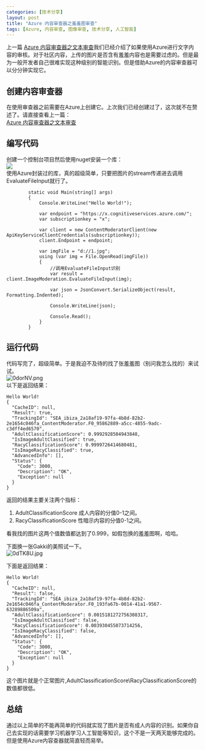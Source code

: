 ```yaml
---
categories: [技术分享]
layout: post
title: "Azure 内容审查器之羞羞图审查"
tags: [Azure, 内容审查, 图像审查, 技术分享, 人工智能]
---
```


上一篇 [Azure 内容审查器之文本审查](https://www.cnblogs.com/kklldog/p/13751808.html)我们已经介绍了如果使用Azure进行文字内容的审核。对于社区内容，上传的图片是否含有羞羞内容也是需要过虑的。但是最为一般开发者自己很难实现这种级别的智能识别。但是借助Azure的内容审查器可以分分钟实现它。
## 创建内容审查器
在使用审查器之前需要在Azure上创建它。上次我们已经创建过了，这次就不在赘述了。请直接查看上一篇：   
[Azure 内容审查器之文本审查](https://www.cnblogs.com/kklldog/p/13751808.html)
## 编写代码
创建一个控制台项目然后使用nuget安装一个库：   
![](https://s1.ax1x.com/2020/09/29/0e9aCt.png)   
使用Azure封装过的库，真的超级简单，只要把图片的stream传递进去调用EvaluateFileInput就行了。   
```
        static void Main(string[] args)
        {
            Console.WriteLine("Hello World!");

            var endpoint = "https://x.cognitiveservices.azure.com/";
            var subscriptionkey = "x";

            var client = new ContentModeratorClient(new ApiKeyServiceClientCredentials(subscriptionkey));
            client.Endpoint = endpoint;

            var imgFile = "d://1.jpg";
            using (var img = File.OpenRead(imgFile))
            {
                //调用EvaluateFileInput识别
                var result = client.ImageModeration.EvaluateFileInput(img);

                var json = JsonConvert.SerializeObject(result, Formatting.Indented);

                Console.WriteLine(json);

                Console.Read();
            }
        }
```

## 运行代码
    
代码写完了，超级简单。于是我迫不及待的找了张羞羞图（别问我怎么找的）来试试。   
![0dorNV.png](https://s1.ax1x.com/2020/10/07/0dorNV.png)   
以下是返回结果：
```
Hello World!
{
  "CacheID": null,
  "Result": true,
  "TrackingId": "SEA_ibiza_2a18af19-97fa-4b8d-82b2-2e1654c046fa_ContentModerator.F0_95862889-a5cc-4855-9adc-c3dff4ed6570",
  "AdultClassificationScore": 0.9992928504943848,
  "IsImageAdultClassified": true,
  "RacyClassificationScore": 0.9999726414680481,
  "IsImageRacyClassified": true,
  "AdvancedInfo": [],
  "Status": {
    "Code": 3000,
    "Description": "OK",
    "Exception": null
  }
}
```
返回的结果主要关注两个指标：
1. AdultClassificationScore 成人内容的分值0-1之间。
2. RacyClassificationScore 性暗示内容的分值0-1之间。   
    
看我找的图片这两个值数值都达到了0.999，如假包换的羞羞图啊，哈哈。   
    

下面换一张Gakki的美照试一下。   
![0dTK8U.jpg](https://s1.ax1x.com/2020/10/07/0dTK8U.jpg)   

下面是返回结果：
```
Hello World!
{
  "CacheID": null,
  "Result": false,
  "TrackingId": "SEA_ibiza_2a18af19-97fa-4b8d-82b2-2e1654c046fa_ContentModerator.F0_193fa67b-0014-41a1-9567-63289886509a",
  "AdultClassificationScore": 0.0015181272756308317,
  "IsImageAdultClassified": false,
  "RacyClassificationScore": 0.003930455073714256,
  "IsImageRacyClassified": false,
  "AdvancedInfo": [],
  "Status": {
    "Code": 3000,
    "Description": "OK",
    "Exception": null
  }
}

```
这个图片就是个正常图片,AdultClassificationScore\RacyClassificationScore的数值都很低。
## 总结
通过以上简单的不能再简单的代码就实现了图片是否有成人内容的识别。如果你自己去实现的话需要学习机器学习人工智能等知识，这个不是一天两天能够完成的。但是使用Azure内容查器就简直轻而易举。